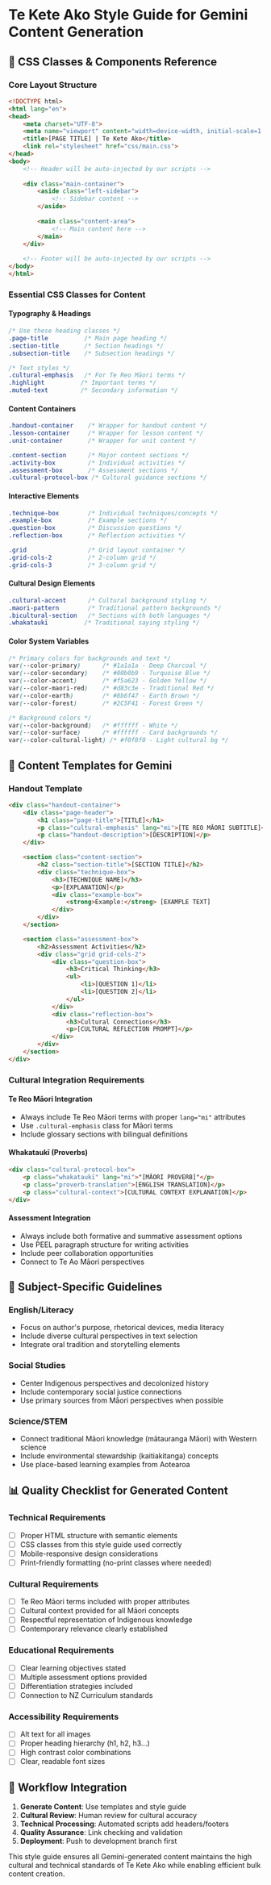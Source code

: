 # Te Kete Ako Style Guide for Gemini Content Generation

## 🎨 **CSS Classes & Components Reference**

### **Core Layout Structure**
```html
<!DOCTYPE html>
<html lang="en">
<head>
    <meta charset="UTF-8">
    <meta name="viewport" content="width=device-width, initial-scale=1.0">
    <title>[PAGE TITLE] | Te Kete Ako</title>
    <link rel="stylesheet" href="css/main.css">
</head>
<body>
    <!-- Header will be auto-injected by our scripts -->
    
    <div class="main-container">
        <aside class="left-sidebar">
            <!-- Sidebar content -->
        </aside>
        
        <main class="content-area">
            <!-- Main content here -->
        </main>
    </div>
    
    <!-- Footer will be auto-injected by our scripts -->
</body>
</html>
```

### **Essential CSS Classes for Content**

#### **Typography & Headings**
```css
/* Use these heading classes */
.page-title          /* Main page heading */
.section-title       /* Section headings */
.subsection-title    /* Subsection headings */

/* Text styles */
.cultural-emphasis   /* For Te Reo Māori terms */
.highlight          /* Important terms */
.muted-text         /* Secondary information */
```

#### **Content Containers**
```css
.handout-container    /* Wrapper for handout content */
.lesson-container     /* Wrapper for lesson content */
.unit-container       /* Wrapper for unit content */

.content-section      /* Major content sections */
.activity-box         /* Individual activities */
.assessment-box       /* Assessment sections */
.cultural-protocol-box /* Cultural guidance sections */
```

#### **Interactive Elements**
```css
.technique-box        /* Individual techniques/concepts */
.example-box          /* Example sections */
.question-box         /* Discussion questions */
.reflection-box       /* Reflection activities */

.grid                 /* Grid layout container */
.grid-cols-2          /* 2-column grid */
.grid-cols-3          /* 3-column grid */
```

#### **Cultural Design Elements**
```css
.cultural-accent      /* Cultural background styling */
.maori-pattern        /* Traditional pattern backgrounds */
.bicultural-section   /* Sections with both languages */
.whakataukī          /* Traditional saying styling */
```

#### **Color System Variables**
```css
/* Primary colors for backgrounds and text */
var(--color-primary)      /* #1a1a1a - Deep Charcoal */
var(--color-secondary)    /* #00b0b9 - Turquoise Blue */
var(--color-accent)       /* #f5a623 - Golden Yellow */
var(--color-maori-red)    /* #d83c3e - Traditional Red */
var(--color-earth)        /* #8b6f47 - Earth Brown */
var(--color-forest)       /* #2C5F41 - Forest Green */

/* Background colors */
var(--color-background)   /* #ffffff - White */
var(--color-surface)      /* #ffffff - Card backgrounds */
var(--color-cultural-light) /* #f0f8f0 - Light cultural bg */
```

## 📝 **Content Templates for Gemini**

### **Handout Template**
```html
<div class="handout-container">
    <div class="page-header">
        <h1 class="page-title">[TITLE]</h1>
        <p class="cultural-emphasis" lang="mi">[TE REO MĀORI SUBTITLE]</p>
        <p class="handout-description">[DESCRIPTION]</p>
    </div>

    <section class="content-section">
        <h2 class="section-title">[SECTION TITLE]</h2>
        <div class="technique-box">
            <h3>[TECHNIQUE NAME]</h3>
            <p>[EXPLANATION]</p>
            <div class="example-box">
                <strong>Example:</strong> [EXAMPLE TEXT]
            </div>
        </div>
    </section>

    <section class="assessment-box">
        <h2>Assessment Activities</h2>
        <div class="grid grid-cols-2">
            <div class="question-box">
                <h3>Critical Thinking</h3>
                <ul>
                    <li>[QUESTION 1]</li>
                    <li>[QUESTION 2]</li>
                </ul>
            </div>
            <div class="reflection-box">
                <h3>Cultural Connections</h3>
                <p>[CULTURAL REFLECTION PROMPT]</p>
            </div>
        </div>
    </section>
</div>
```

### **Cultural Integration Requirements**

#### **Te Reo Māori Integration**
- Always include Te Reo Māori terms with proper `lang="mi"` attributes
- Use `.cultural-emphasis` class for Māori terms
- Include glossary sections with bilingual definitions

#### **Whakataukī (Proverbs)**
```html
<div class="cultural-protocol-box">
    <p class="whakataukī" lang="mi">"[MĀORI PROVERB]"</p>
    <p class="proverb-translation">[ENGLISH TRANSLATION]</p>
    <p class="cultural-context">[CULTURAL CONTEXT EXPLANATION]</p>
</div>
```

#### **Assessment Integration**
- Always include both formative and summative assessment options
- Use PEEL paragraph structure for writing activities
- Include peer collaboration opportunities
- Connect to Te Ao Māori perspectives

## 🎯 **Subject-Specific Guidelines**

### **English/Literacy**
- Focus on author's purpose, rhetorical devices, media literacy
- Include diverse cultural perspectives in text selection
- Integrate oral tradition and storytelling elements

### **Social Studies**
- Center Indigenous perspectives and decolonized history
- Include contemporary social justice connections
- Use primary sources from Māori perspectives when possible

### **Science/STEM**
- Connect traditional Māori knowledge (mātauranga Māori) with Western science
- Include environmental stewardship (kaitiakitanga) concepts
- Use place-based learning examples from Aotearoa

## 📊 **Quality Checklist for Generated Content**

### **Technical Requirements**
- [ ] Proper HTML structure with semantic elements
- [ ] CSS classes from this style guide used correctly
- [ ] Mobile-responsive design considerations
- [ ] Print-friendly formatting (no-print classes where needed)

### **Cultural Requirements**
- [ ] Te Reo Māori terms included with proper attributes
- [ ] Cultural context provided for all Māori concepts
- [ ] Respectful representation of Indigenous knowledge
- [ ] Contemporary relevance clearly established

### **Educational Requirements**
- [ ] Clear learning objectives stated
- [ ] Multiple assessment options provided
- [ ] Differentiation strategies included
- [ ] Connection to NZ Curriculum standards

### **Accessibility Requirements**
- [ ] Alt text for all images
- [ ] Proper heading hierarchy (h1, h2, h3...)
- [ ] High contrast color combinations
- [ ] Clear, readable font sizes

## 🔄 **Workflow Integration**

1. **Generate Content**: Use templates and style guide
2. **Cultural Review**: Human review for cultural accuracy
3. **Technical Processing**: Automated scripts add headers/footers
4. **Quality Assurance**: Link checking and validation
5. **Deployment**: Push to development branch first

This style guide ensures all Gemini-generated content maintains the high cultural and technical standards of Te Kete Ako while enabling efficient bulk content creation.